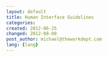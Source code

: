 ```yaml
---
layout: default
title: Human Interface Guidelines
categories: 
created: 2012-06-25
changed: 2012-08-08
post_author: michael@theworkdept.com
lang: {lang}
---
```

 
